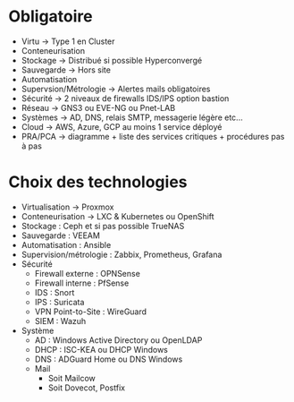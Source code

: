 # Obligatoire
- Virtu -> Type 1 en Cluster
- Conteneurisation
- Stockage -> Distribué si possible Hyperconvergé
- Sauvegarde -> Hors site
- Automatisation
- Supervsion/Métrologie -> Alertes mails obligatoires
- Sécurité -> 2 niveaux de firewalls IDS/IPS option bastion
- Réseau -> GNS3 ou EVE-NG ou Pnet-LAB
- Systèmes -> AD, DNS, relais SMTP, messagerie légère etc...
- Cloud -> AWS, Azure, GCP au moins 1 service déployé
- PRA/PCA -> diagramme + liste des services critiques + procédures pas à pas
# Choix des technologies
- Virtualisation -> Proxmox
- Conteneurisation -> LXC & Kubernetes ou OpenShift
- Stockage : Ceph et si pas possible TrueNAS
- Sauvegarde : VEEAM
- Automatisation : Ansible
- Supervision/métrologie : Zabbix, Prometheus, Grafana
- Sécurité 
	- Firewall externe : OPNSense
	- Firewall interne : PfSense
	- IDS : Snort
	- IPS : Suricata
	- VPN Point-to-Site : WireGuard
	- SIEM : Wazuh
- Système
	- AD : Windows Active Directory ou OpenLDAP
	- DHCP : ISC-KEA ou DHCP Windows
	- DNS : ADGuard Home ou DNS Windows
	- Mail 
		- Soit Mailcow
		- Soit Dovecot, Postfix